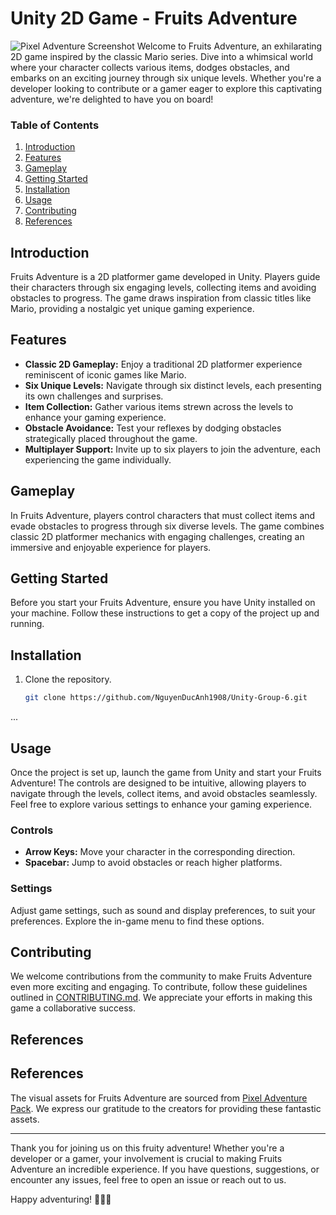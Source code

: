 # Unity 2D Game - Fruits Adventure
![Pixel Adventure Screenshot](https://img.itch.zone/aW1nLzI1Mzc4MzcuZ2lm/original/OArrbk.gif)
Welcome to Fruits Adventure, an exhilarating 2D game inspired by the classic Mario series. Dive into a whimsical world where your character collects various items, dodges obstacles, and embarks on an exciting journey through six unique levels. Whether you're a developer looking to contribute or a gamer eager to explore this captivating adventure, we're delighted to have you on board!

### Table of Contents

1. [Introduction](#introduction)
2. [Features](#features)
3. [Gameplay](#gameplay)
4. [Getting Started](#getting-started)
5. [Installation](#installation)
6. [Usage](#usage)
7. [Contributing](#contributing)
8. [References](#references)

## Introduction

Fruits Adventure is a 2D platformer game developed in Unity. Players guide their characters through six engaging levels, collecting items and avoiding obstacles to progress. The game draws inspiration from classic titles like Mario, providing a nostalgic yet unique gaming experience.

## Features

- **Classic 2D Gameplay:** Enjoy a traditional 2D platformer experience reminiscent of iconic games like Mario.
- **Six Unique Levels:** Navigate through six distinct levels, each presenting its own challenges and surprises.
- **Item Collection:** Gather various items strewn across the levels to enhance your gaming experience.
- **Obstacle Avoidance:** Test your reflexes by dodging obstacles strategically placed throughout the game.
- **Multiplayer Support:** Invite up to six players to join the adventure, each experiencing the game individually.

## Gameplay

In Fruits Adventure, players control characters that must collect items and evade obstacles to progress through six diverse levels. The game combines classic 2D platformer mechanics with engaging challenges, creating an immersive and enjoyable experience for players.

## Getting Started

Before you start your Fruits Adventure, ensure you have Unity installed on your machine. Follow these instructions to get a copy of the project up and running.

## Installation

1. Clone the repository.
   ```bash
   git clone https://github.com/NguyenDucAnh1908/Unity-Group-6.git
...

## Usage

Once the project is set up, launch the game from Unity and start your Fruits Adventure! The controls are designed to be intuitive, allowing players to navigate through the levels, collect items, and avoid obstacles seamlessly. Feel free to explore various settings to enhance your gaming experience.

### Controls

- **Arrow Keys:** Move your character in the corresponding direction.
- **Spacebar:** Jump to avoid obstacles or reach higher platforms.

### Settings

Adjust game settings, such as sound and display preferences, to suit your preferences. Explore the in-game menu to find these options.

## Contributing

We welcome contributions from the community to make Fruits Adventure even more exciting and engaging. To contribute, follow these guidelines outlined in [CONTRIBUTING.md](CONTRIBUTING.md). We appreciate your efforts in making this game a collaborative success.

## References

## References

The visual assets for Fruits Adventure are sourced from [Pixel Adventure Pack](https://pixelfrog-assets.itch.io/pixel-adventure-1). We express our gratitude to the creators for providing these fantastic assets.

---

Thank you for joining us on this fruity adventure! Whether you're a developer or a gamer, your involvement is crucial to making Fruits Adventure an incredible experience. If you have questions, suggestions, or encounter any issues, feel free to open an issue or reach out to us.

Happy adventuring! 🍎🍌🍇
